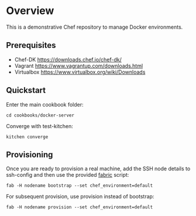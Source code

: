 # Overview

This is a demonstrative Chef repository to manage Docker environments.

## Prerequisites

* Chef-DK https://downloads.chef.io/chef-dk/
* Vagrant https://www.vagrantup.com/downloads.html
* Virtualbox https://www.virtualbox.org/wiki/Downloads

## Quickstart

Enter the main cookbook folder:

```
cd cookbooks/docker-server
```

Converge with test-kitchen:

```
kitchen converge
```

## Provisioning

Once you are ready to provision a real machine, add the SSH node details to ssh-config
and then use the provided [fabric](http://www.fabfile.org/) script:

```
fab -H nodename bootstrap --set chef_environment=default
```

For subsequent provision, use provision instead of bootstrap:

```
fab -H nodename provision --set chef_environment=default
```

